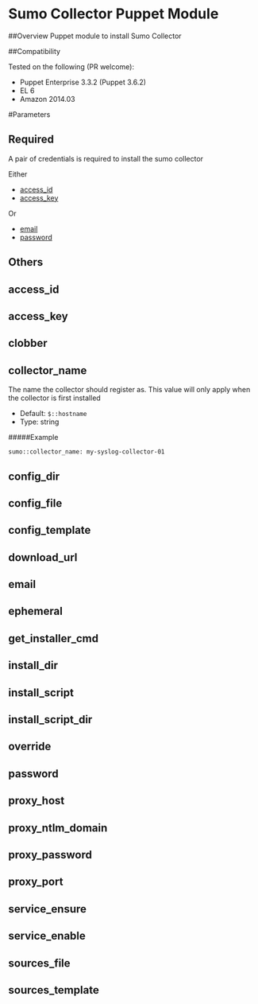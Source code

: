 Sumo Collector Puppet Module
======

##Overview
Puppet module to install Sumo Collector

##Compatibility

Tested on the following (PR welcome):

* Puppet Enterprise 3.3.2 (Puppet 3.6.2)
* EL 6
* Amazon 2014.03

#Parameters

## Required
A pair of credentials is required to install the sumo collector

Either
* [access_id](#access_id)
* [access_key](#access_key)

Or
* [email](#email)
* [password](#password)

## Others

access_id
---


access_key
---

clobber
---

collector_name
---
The name the collector should register as. This value will only apply when the
collector is first installed

* Default: ```$::hostname```
* Type: string

#####Example

```
sumo::collector_name: my-syslog-collector-01
```

config_dir
---

config_file
---

config_template
---

download_url
---

email
---

ephemeral
---

get\_installer_cmd
---

install_dir
---

install_script
---

install\_script_dir
---

override
---

password
---

proxy_host
---

proxy\_ntlm_domain
---

proxy_password
---

proxy_port
---

service_ensure
---

service_enable
---

sources_file
---

sources_template
---
